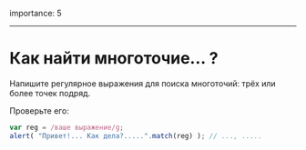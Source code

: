 importance: 5

---

#  Как найти многоточие... ?

Напишите регулярное выражения для поиска многоточий: трёх или более точек подряд.

Проверьте его:

```js
var reg = /ваше выражение/g;
alert( "Привет!... Как дела?.....".match(reg) ); // ..., .....
```

